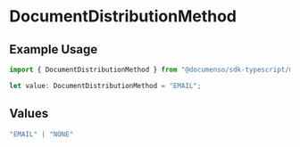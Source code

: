 # DocumentDistributionMethod

## Example Usage

```typescript
import { DocumentDistributionMethod } from "@documenso/sdk-typescript/models/operations";

let value: DocumentDistributionMethod = "EMAIL";
```

## Values

```typescript
"EMAIL" | "NONE"
```